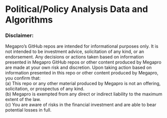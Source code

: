 # Political/Policy Analysis Data and Algorithms

### Disclaimer: 
Megapro’s GitHub repos are intended for informational purposes only. It is not intended to be investment advice, solicitation of any kind, or an endorsement. Any decisions or actions taken based on information presented in Megapro GitHub repos or other content produced by Megapro are made at your own risk and discretion. Upon taking action based on information presented in this repo or other content produced by Megapro, you confirm that:  
(a) This repo or any other material produced by Megapro is not an offering, solicitation, or prospectus of any kind.  
(b) Megapro is exempted from any direct or indirect liability to the maximum extent of the law.  
(c) You are aware of risks in the financial investment and are able to bear potential losses in full.  
